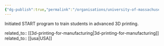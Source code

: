 ```yaml
---
{"dg-publish":true,"permalink":"/organisations/university-of-massachusetts-lowell/","title":"University of Massachusetts Lowell"}
---
```



Initiated START program to train students in advanced 3D printing.

related_to:: [[3d-printing-for-manufacturing\|3d-printing-for-manufacturing]]
related_to:: [[usa\|USA]]
